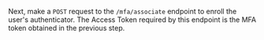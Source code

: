 Next, make a `POST` request to the `/mfa/associate` endpoint to enroll the user's authenticator. The Access Token required by this endpoint is the MFA token obtained in the previous step.